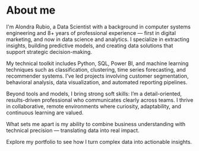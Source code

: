 # About me

I'm Alondra Rubio, a Data Scientist with a background in computer systems engineering and 8+ years of professional experience — first in digital marketing, and now in data science and analytics. I specialize in extracting insights, building predictive models, and creating data solutions that support strategic decision-making.

My technical toolkit includes Python, SQL, Power BI, and machine learning techniques such as classification, clustering, time series forecasting, and recommender systems. I’ve led projects involving customer segmentation, behavioral analysis, data visualization, and automated reporting pipelines.

Beyond tools and models, I bring strong soft skills: I’m a detail-oriented, results-driven professional who communicates clearly across teams. I thrive in collaborative, remote environments where curiosity, adaptability, and continuous learning are valued.

What sets me apart is my ability to combine business understanding with technical precision — translating data into real impact.

Explore my portfolio to see how I turn complex data into actionable insights.
